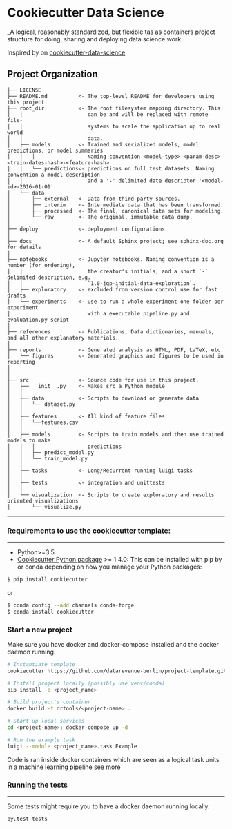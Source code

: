 # Cookiecutter Data Science

_A logical, reasonably standardized, but flexible tas as containers project structure for doing, sharing and deploying data science work

Inspired by on [cookiecutter-data-science](http://drivendata.github.io/cookiecutter-data-science/)

## Project Organization

    ├── LICENSE
    ├── README.md          <- The top-level README for developers using this project.
    ├── root_dir           <- The root filesystem mapping directory. This 
    │   │                     can be and will be replaced with remote file-
    │   │                     systems to scale the application up to real world
    │   │                     data.
    │   ├── models         <- Trained and serialized models, model predictions, or model summaries
    │   │   │                 Naming convention <model-type>-<param-desc>-<train-dates-hash>-<feature-hash>
    │   │   └── predictions<- predictions on full test datasets. Naming convention a model description
    │   │                     and a '-' delimited date descriptor '<model-id>-2016-01-01'
    │   └── data
    │       ├── external   <- Data from third party sources.
    │       ├── interim    <- Intermediate data that has been transformed.
    │       ├── processed  <- The final, canonical data sets for modeling.
    │       └── raw        <- The original, immutable data dump.
    │
    ├── deploy             <- deployment configurations
    │   
    ├── docs               <- A default Sphinx project; see sphinx-doc.org for details
    │
    ├── notebooks          <- Jupyter notebooks. Naming convention is a number (for ordering),
    │   │                     the creator's initials, and a short `-` delimited description, e.g.
    │   │                     `1.0-jqp-initial-data-exploration`.
    │   ├── exploratory    <- excluded from version control use for fast drafts
    │   └── experiments    <- use to run a whole experiment one folder per experiment
    │                         with a executable pipeline.py and evaluation.py script
    │
    ├── references         <- Publications, Data dictionaries, manuals, and all other explanatory materials.
    │
    ├── reports            <- Generated analysis as HTML, PDF, LaTeX, etc.
    │   └── figures        <- Generated graphics and figures to be used in reporting
    │
    │
    ├── src                <- Source code for use in this project.
    │   ├── __init__.py    <- Makes src a Python module
    │   │
    │   ├── data           <- Scripts to download or generate data
    │   │   └── dataset.py
    │   │
    │   ├── features       <- All kind of feature files
    │   │   └──features.csv
    │   │
    │   ├── models         <- Scripts to train models and then use trained models to make
    │   │   │                 predictions
    │   │   ├── predict_model.py
    │   │   └── train_model.py
    │   │
    │   ├── tasks          <- Long/Recurrent running luigi tasks
    │   │
    │   ├── tests          <- integration and unittests
    │   │
    │   └── visualization  <- Scripts to create exploratory and results oriented visualizations
    │       └── visualize.py
--------

### Requirements to use the cookiecutter template:
-----------
 - Python>=3.5
 - [Cookiecutter Python package](http://cookiecutter.readthedocs.org/en/latest/installation.html) >= 1.4.0: This can be installed with pip by or conda depending on how you manage your Python packages:

``` bash
$ pip install cookiecutter
```

or

``` bash
$ conda config --add channels conda-forge
$ conda install cookiecutter
```


### Start a new project
Make sure you have docker and docker-compose installed and the docker 
daemon running.

```bash
# Instantiate template
cookiecutter https://github.com/datarevenue-berlin/project-template.git

# Install project locally (possibly use venv/conda)
pip install -e <project_name>

# Build project's container
docker build -t drtools/<project-name> .

# Start up local services
cd <project-name>; docker-compose up -d

# Run the example task
luigi --module <project_name>.task Example
```

Code is ran inside docker containers which are seen as a logical task units in a
machine learning pipeline [see more](https://app.stiki.io/notes/16749-460-Tasks-as-Containers---Architecture)


### Running the tests
------------
Some tests might require you to have a docker daemon running locally.

    py.test tests
